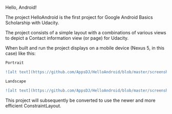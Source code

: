 Hello, Android!

The project HelloAndroid is the first project for Google Android Basics Scholarship with Udacity.

The project consists of a simple layout with a combinations of various views to depict a Contact information view (or page) for Udacity.

When built and run the project displays on a mobile device (Nexus 5, in this case) like this:

```diff
Portrait

![alt text](https://github.com/AppsDJ/HelloAndroid/blob/master/screenshot_udacity_portrait.png)
```

```diff
Landscape

![alt text](https://github.com/AppsDJ/HelloAndroid/blob/master/screenshot_udacity_land.png)
```

This project will subsequently be converted to use the newer and more efficient ConstraintLayout.
